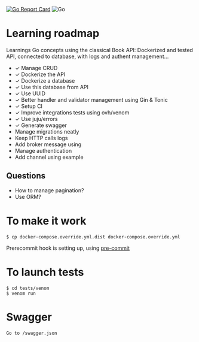 [![Go Report Card](https://goreportcard.com/badge/github.com/ThomasCaud/restful-api-go)](https://goreportcard.com/report/github.com/ThomasCaud/restful-api-go)
![Go](https://github.com/ThomasCaud/restful-api-go/workflows/Go/badge.svg)

# Learning roadmap
Learnings Go concepts using the classical Book API: Dockerized and tested API, connected to database, with logs and authent management...

- ✓ Manage CRUD
- ✓ Dockerize the API
- ✓ Dockerize a database
- ✓ Use this database from API
- ✓ Use UUID
- ✓ Better handler and validator management using Gin & Tonic
- ✓ Setup CI
- ✓ Improve integrations tests using ovh/venom
- ✓ Use juju/errors
- ✓ Generate swagger
- Manage migrations neatly
- Keep HTTP calls logs
- Add broker message using
- Manage authentication
- Add channel using example

## Questions
- How to manage pagination?
- Use ORM?

# To make it work
```
$ cp docker-compose.override.yml.dist docker-compose.override.yml
```
Prerecommit hook is setting up, using [pre-commit](https://pre-commit.com/)


# To launch tests
```
$ cd tests/venom
$ venom run
```

# Swagger
```
Go to /swagger.json
```